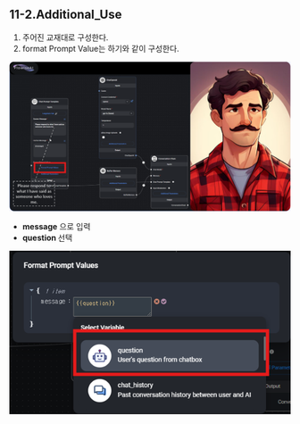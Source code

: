 ## 11-2.Additional_Use
1. 주어진 교재대로 구성한다.
2. format Prompt Value는 하기와 같이 구성한다.

![3.jpg](../doc/img/11/11_1.png)
   <br>
   - <b>message</b> 으로 입력
   - <b>question </b> 선택   

   ![4.jpg](../doc/img/11/11_2.png)
 

<br><br><br>
